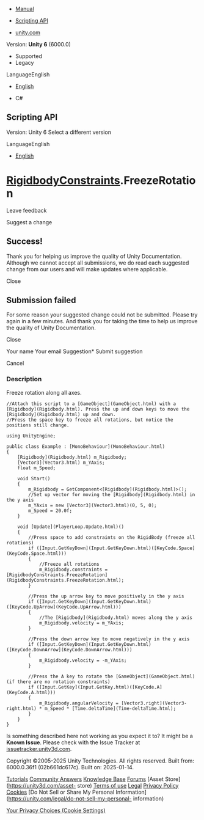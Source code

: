 [ ]()

  * [Manual](../Manual/index.html)
  * [Scripting API](../ScriptReference/index.html)

  * [unity.com](https://unity.com/)

Version: **Unity 6** (6000.0)

  * Supported
  * Legacy

LanguageEnglish

  * [English]()

  * C#

[ ](https://docs.unity3d.com)

## Scripting API

Version: Unity 6 Select a different version

LanguageEnglish

  * [English]()

#  [RigidbodyConstraints](RigidbodyConstraints.html).FreezeRotation

Leave feedback

Suggest a change

## Success!

Thank you for helping us improve the quality of Unity Documentation. Although
we cannot accept all submissions, we do read each suggested change from our
users and will make updates where applicable.

Close

## Submission failed

For some reason your suggested change could not be submitted. Please <a>try
again</a> in a few minutes. And thank you for taking the time to help us
improve the quality of Unity Documentation.

Close

Your name Your email Suggestion* Submit suggestion

Cancel

[ ]()

### Description

Freeze rotation along all axes.

    
    
    //Attach this script to a [GameObject](GameObject.html) with a [Rigidbody](Rigidbody.html). Press the up and down keys to move the [Rigidbody](Rigidbody.html) up and down.
    //Press the space key to freeze all rotations, but notice the positions still change.  
      
    using UnityEngine;  
      
    public class Example : [MonoBehaviour](MonoBehaviour.html)
    {
        [Rigidbody](Rigidbody.html) m_Rigidbody;
        [Vector3](Vector3.html) m_YAxis;
        float m_Speed;  
      
        void Start()
        {
            m_Rigidbody = GetComponent<[Rigidbody](Rigidbody.html)>();
            //Set up vector for moving the [Rigidbody](Rigidbody.html) in the y axis
            m_YAxis = new [Vector3](Vector3.html)(0, 5, 0);
            m_Speed = 20.0f;
        }  
      
        void [Update](PlayerLoop.Update.html)()
        {
            //Press space to add constraints on the RigidBody (freeze all rotations)
            if ([Input.GetKeyDown](Input.GetKeyDown.html)([KeyCode.Space](KeyCode.Space.html)))
            {
                //Freeze all rotations
                m_Rigidbody.constraints = [RigidbodyConstraints.FreezeRotation](RigidbodyConstraints.FreezeRotation.html);
            }  
      
            //Press the up arrow key to move positively in the y axis
            if ([Input.GetKeyDown](Input.GetKeyDown.html)([KeyCode.UpArrow](KeyCode.UpArrow.html)))
            {
                //The [Rigidbody](Rigidbody.html) moves along the y axis
                m_Rigidbody.velocity = m_YAxis;
            }  
      
            //Press the down arrow key to move negatively in the y axis
            if ([Input.GetKeyDown](Input.GetKeyDown.html)([KeyCode.DownArrow](KeyCode.DownArrow.html)))
            {
                m_Rigidbody.velocity = -m_YAxis;
            }  
      
            //Press the A key to rotate the [GameObject](GameObject.html) (if there are no rotation constraints)
            if ([Input.GetKey](Input.GetKey.html)([KeyCode.A](KeyCode.A.html)))
            {
                m_Rigidbody.angularVelocity = [Vector3.right](Vector3-right.html) * m_Speed * [Time.deltaTime](Time-deltaTime.html);
            }
        }
    }
    

Is something described here not working as you expect it to? It might be a
**Known Issue**. Please check with the Issue Tracker at
[issuetracker.unity3d.com](https://issuetracker.unity3d.com).

Copyright ©2005-2025 Unity Technologies. All rights reserved. Built from:
6000.0.36f1 (02b661dc617c). Built on: 2025-01-14.

[Tutorials](https://unity3d.com/learn) [Community
Answers](https://answers.unity3d.com) [Knowledge
Base](https://support.unity3d.com/hc/en-us)
[Forums](https://forum.unity3d.com) [Asset Store](https://unity3d.com/asset-
store) [Terms of use](https://docs.unity3d.com/Manual/TermsOfUse.html)
[Legal](https://unity.com/legal) [Privacy
Policy](https://unity.com/legal/privacy-policy)
[Cookies](https://unity.com/legal/cookie-policy) [Do Not Sell or Share My
Personal Information](https://unity.com/legal/do-not-sell-my-personal-
information)

[Your Privacy Choices (Cookie Settings)](javascript:void\(0\);)

